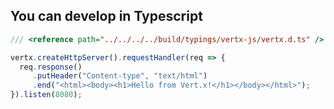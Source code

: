 ## You can develop in Typescript

```typescript
/// <reference path="../../../../build/typings/vertx-js/vertx.d.ts" />

vertx.createHttpServer().requestHandler(req => {
  req.response()
     .putHeader("Content-type", "text/html")
     .end("<html><body><h1>Hello from Vert.x!</h1></body></html>");
}).listen(8080);
```

